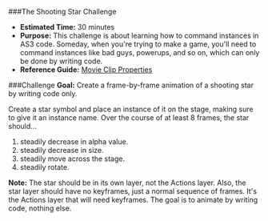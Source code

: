 ###The Shooting Star Challenge
* **Estimated Time:** 30 minutes
* **Purpose:** This challenge is about learning how to command instances in AS3 code. Someday, when you're trying to make a game, you'll need to command instances like bad guys, powerups, and so on, which can only be done by writing code.
* **Reference Guide:** [Movie Clip Properties](https://github.com/christensenacademy/christensen-academy/blob/master/modules/beginning-actionscript/reference.md#movie-clip-properties)

###Challenge
**Goal:** Create a frame-by-frame animation of a shooting star by writing code only.

Create a star symbol and place an instance of it on the stage, making sure to give it an instance name. Over the course of at least 8 frames, the star should...

1. steadily decrease in alpha value.
2. steadily decrease in size.
3. steadily move across the stage.
4. steadily rotate.

**Note:** The star should be in its own layer, not the Actions layer. Also, the star layer should have no keyframes, just a normal sequence of frames. It's the Actions layer that will need keyframes. The goal is to animate by writing code, nothing else.